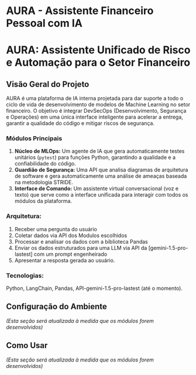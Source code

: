 # AURA - Assistente Financeiro Pessoal com IA

# AURA: Assistente Unificado de Risco e Automação para o Setor Financeiro

## Visão Geral do Projeto

AURA é uma plataforma de IA interna projetada para dar suporte a todo o ciclo de vida de desenvolvimento de modelos de Machine Learning no setor financeiro. O objetivo é integrar DevSecOps (Desenvolvimento, Segurança e Operações) em uma única interface inteligente para acelerar a entrega, garantir a qualidade do código e mitigar riscos de segurança.

### Módulos Principais
1.  **Núcleo de MLOps:** Um agente de IA que gera automaticamente testes unitários (`pytest`) para funções Python, garantindo a qualidade e a confiabilidade do código.
2.  **Guardião de Segurança:** Uma API que analisa diagramas de arquitetura de software e gera automaticamente uma análise de ameaças baseada na metodologia STRIDE.
3.  **Interface de Comando:** Um assistente virtual conversacional (voz e texto) que serve como a interface unificada para interagir com todos os módulos da plataforma.

### Arquitetura: 
1. Receber uma pergunta do usuário
2. Coletar dados via API dos Modulos escolhidos
3. Processar e analisar os dados com a biblioteca Pandas
4. Enviar os dados estruturados para uma LLM via API da [gemini-1.5-pro-lastest] com um prompt engenheirado
5. Apresentar a resposta gerada ao usuário.

### Tecnologias: 
Python, LangChain, Pandas, API-gemini-1.5-pro-lastest (até o momento).

## Configuração do Ambiente
*(Esta seção será atualizada à medida que os módulos forem desenvolvidos)*

## Como Usar
*(Esta seção será atualizada à medida que os módulos forem desenvolvidos)*
